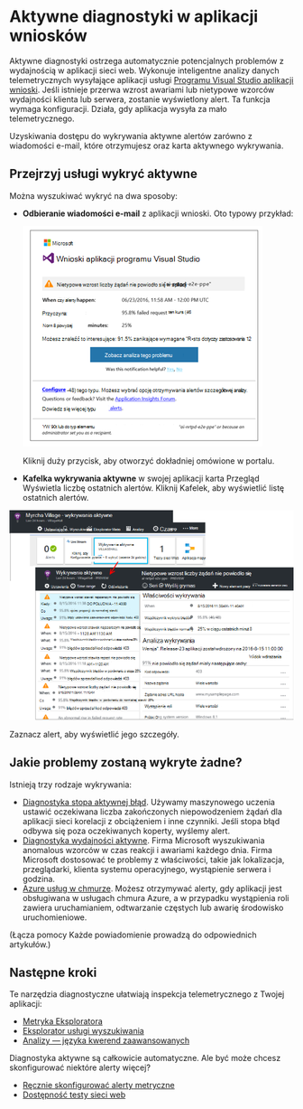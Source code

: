 <properties 
    pageTitle="Aktywne diagnostyki w aplikacji wniosków | Microsoft Azure" 
    description="Wnioski aplikacji wykonuje automatyczne szczegółowej analizy telemetrycznego Twojej aplikacji i ostrzeżenie o potencjalnych problemach." 
    services="application-insights" 
    documentationCenter="windows"
    authors="rakefetj" 
    manager="douge"/>

<tags 
    ms.service="application-insights" 
    ms.workload="tbd" 
    ms.tgt_pltfrm="ibiza" 
    ms.devlang="na" 
    ms.topic="article" 
    ms.date="08/15/2016" 
    ms.author="awills"/>

#  <a name="proactive-diagnostics-in-application-insights"></a>Aktywne diagnostyki w aplikacji wniosków

 Aktywne diagnostyki ostrzega automatycznie potencjalnych problemów z wydajnością w aplikacji sieci web. Wykonuje inteligentne analizy danych telemetrycznych wysyłające aplikacji usługi [Programu Visual Studio aplikacji wnioski](app-insights-overview.md). Jeśli istnieje przerwa wzrost awariami lub nietypowe wzorców wydajności klienta lub serwera, zostanie wyświetlony alert. Ta funkcja wymaga konfiguracji. Działa, gdy aplikacja wysyła za mało telemetrycznego.

Uzyskiwania dostępu do wykrywania aktywne alertów zarówno z wiadomości e-mail, które otrzymujesz oraz karta aktywnego wykrywania.



## <a name="review-your-proactive-detections"></a>Przejrzyj usługi wykryć aktywne

Można wyszukiwać wykryć na dwa sposoby:

* **Odbieranie wiadomości e-mail** z aplikacji wnioski. Oto typowy przykład:

    ![Alert e-mail](./media/app-insights-proactive-diagnostics/03.png)

    Kliknij duży przycisk, aby otworzyć dokładniej omówione w portalu.

* **Kafelka wykrywania aktywne** w swojej aplikacji karta Przegląd Wyświetla liczbę ostatnich alertów. Kliknij Kafelek, aby wyświetlić listę ostatnich alertów.

![Wyświetlanie ostatnich wykryć](./media/app-insights-proactive-diagnostics/04.png)

Zaznacz alert, aby wyświetlić jego szczegóły.


## <a name="what-problems-are-detected"></a>Jakie problemy zostaną wykryte żadne?

Istnieją trzy rodzaje wykrywania:

* [Diagnostyka stopa aktywnej błąd](app-insights-proactive-failure-diagnostics.md). Używamy maszynowego uczenia ustawić oczekiwana liczba zakończonych niepowodzeniem żądań dla aplikacji sieci korelacji z obciążeniem i inne czynniki. Jeśli stopa błąd odbywa się poza oczekiwanych koperty, wyślemy alert.
* [Diagnostyka wydajności aktywne](app-insights-proactive-performance-diagnostics.md). Firma Microsoft wyszukiwania anomalous wzorców w czas reakcji i awariami każdego dnia. Firma Microsoft dostosować te problemy z właściwości, takie jak lokalizacja, przeglądarki, klienta systemu operacyjnego, wystąpienie serwera i godzina.
* [Azure usług w chmurze](https://azure.microsoft.com/blog/proactive-notifications-on-cloud-service-issues-with-azure-diagnostics-and-application-insights/). Możesz otrzymywać alerty, gdy aplikacji jest obsługiwana w usługach chmura Azure, a w przypadku wystąpienia roli zawiera uruchamianiem, odtwarzanie częstych lub awarię środowisko uruchomieniowe.

(Łącza pomocy Każde powiadomienie prowadzą do odpowiednich artykułów.)


## <a name="next-steps"></a>Następne kroki

Te narzędzia diagnostyczne ułatwiają inspekcja telemetrycznego z Twojej aplikacji:

* [Metryka Eksploratora](app-insights-metrics-explorer.md)
* [Eksplorator usługi wyszukiwania](app-insights-diagnostic-search.md)
* [Analizy — języka kwerend zaawansowanych](app-insights-analytics-tour.md)

Diagnostyka aktywne są całkowicie automatyczne. Ale być może chcesz skonfigurować niektóre alerty więcej?

* [Ręcznie skonfigurować alerty metryczne](app-insights-alerts.md)
* [Dostępność testy sieci web](app-insights-monitor-web-app-availability.md) 


